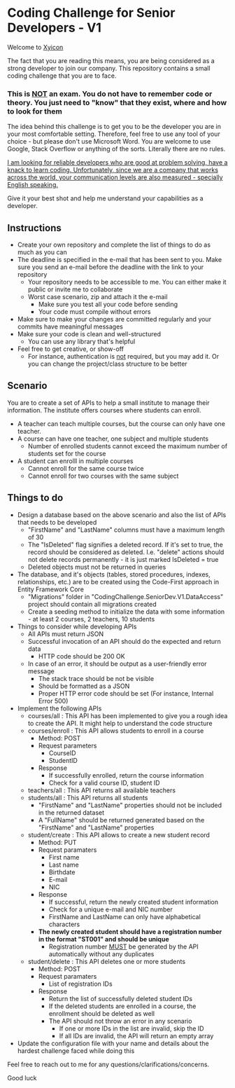 
# Coding Challenge for Senior Developers - V1

Welcome to [Xyicon](https://www.xyicon.com/)

The fact that you are reading this means, you are being considered as a strong developer to join our company. This repository contains a small coding challenge that you are to face.

### This is <u>**NOT**</u> an exam. You do not have to remember code or theory. You just need to "know" that they exist, where and how to look for them

The idea behind this challenge is to get you to be the developer you are in your most comfortable setting. Therefore, feel free to use any tool of your choice - but please don't use Microsoft Word. You are welcome to use Google, Stack Overflow or anything of the sorts. Literally there are no rules.

<u>I am looking for reliable developers who are good at problem solving, have a knack to learn coding. Unfortunately, since we are a company that works across the world, your communication levels are also measured - specially English speaking.</u>

Give it your best shot and help me understand your capabilities as a developer.  

## Instructions

- Create your own repository and complete the list of things to do as much as you can
- The deadline is specified in the e-mail that has been sent to you. Make sure you send an e-mail before the deadline with the link to your repository
	- Your repository needs to be accessible to me. You can either make it public or invite me to collaborate
	- Worst case scenario, zip and attach it the e-mail
		- Make sure you test all your code before sending
		- Your code must compile without errors
- Make sure to make your changes are committed regularly and your commits have meaningful messages
- Make sure your code is clean and well-structured
	- You can use any library that's helpful
- Feel free to get creative, or show-off
	- For instance, authentication is <u>not</u> required, but you may add it. Or you can change the project/class structure to be better

## Scenario

You are to create a set of APIs to help a small institute to manage their information. The institute offers courses where students can enroll. 
- A teacher can teach multiple courses, but the course can only have one teacher.
- A course can have one teacher, one subject and multiple students
	- Number of enrolled students cannot exceed the maximum number of students set for the course
- A student can enrolll in multiple courses
	- Cannot enroll for the same course twice
	- Cannot enroll for two courses with the same subject

## Things to do

- Design a database based on the above scenario and also the list of APIs that needs to be developed
	- "FirstName" and "LastName" columns must have a maximum length of 30
	- The "IsDeleted" flag signifies a deleted record. If it's set to true, the record should be considered as deleted. I.e. "delete" actions should not delete records permanently - it is just marked IsDeleted = true
	- Deleted objects must not be returned in queries
- The database, and it's objects (tables, stored procedures, indexes, relationships, etc.) are to be created using the Code-First approach in Entity Framework Core
	- "Migrations" folder in "CodingChallenge.SeniorDev.V1.DataAccess" project should contain all migrations created
	- Create a seeding method to initialize the data with some information - at least 2 courses, 2 teachers, 10 students
- Things to consider while developing APIs
	- All APIs must return JSON
	- Successful invocation of an API should do the expected and return data
		- HTTP code should be 200 OK
	- In case of an error, it should be output as a user-friendly error message
		- The stack trace should be not be visible
		- Should be formatted as a JSON
		- Proper HTTP error code should be set (For instance, Internal Error 500)
- Implement the following APIs
	- courses/all : This API has been implemented to give you a rough idea to create the API. It might help to understand the code structure
	- courses/enroll : This API allows students to enroll in a course
		- Method: POST
		- Request parameters
			- CourseID
			- StudentID
		- Response
			- If successfully enrolled, return the course information
			- Check for a valid course ID, student ID
	- teachers/all : This API returns all available teachers
	- students/all : This API returns all students
		- "FirstName" and "LastName" properties should not be included in the returned dataset
		- A "FullName" should be returned generated based on the "FirstName" and "LastName" properties
	- student/create : This API allows to create a new student record
		- Method: PUT
		- Request paramaters
			- First name
			- Last name
			- Birthdate
			- E-mail
			- NIC
		- Response
			- If successful, return the newly created student information
			- Check for a unique e-mail and NIC number
			- FirstName and LastName can only have alphabetical characters
		- **The newly created student should have a registration number in the format "ST001" and should be unique**
			- Registration number <u>MUST</u> be generated by the API automatically without any duplicates
	- student/delete : This API deletes one or more students
		- Method: POST
		- Request paramaters
			- List of registration IDs
		- Response
			- Return the list of successfully deleted student IDs
			- If the deleted students are enrolled in a course, the enrollment should be deleted as well
			- The API should not throw an error in any scenario
				- If one or more IDs in the list are invalid, skip the ID
				- If all IDs are invalid, the API will return an empty array
- Update the configuration file with your name and details about the hardest challenge faced while doing this

Feel free to reach out to me for any questions/clarifications/concerns. 

Good luck
